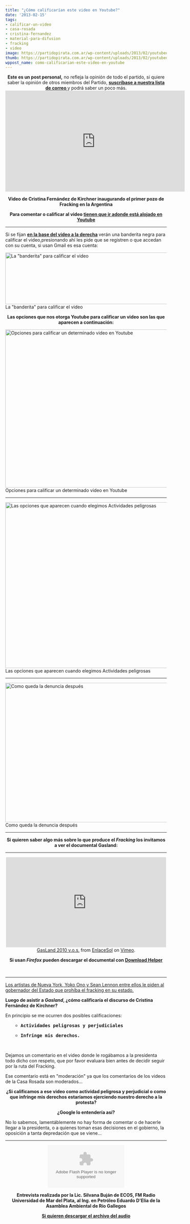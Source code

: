 ```yaml
---
title: "¿Cómo calificarían este video en Youtube?"
date: '2013-02-15'
tags:
- calificar-un-video
- casa-rosada
- cristina-fernandez
- material-para-difusion
- fracking
- video
image: https://partidopirata.com.ar/wp-content/uploads/2013/02/youtubedenuncia.png
thumb: https://partidopirata.com.ar/wp-content/uploads/2013/02/youtubedenuncia-150x150.png
wppost_name: como-calificarian-este-video-en-youtube
---
```


<center><strong>Este es un post personal,</strong> no refleja la opinión de todo el partido, si quiere saber la opinión de otros miembros del Partido, <strong><a href="http://asambleas.partidopirata.com.ar/listinfo/general" target="_blank">suscríbase a nuestra lista de correo </a></strong>y podrá saber un poco más.</center><center></center><center>
<iframe src="http://www.youtube.com/embed/xZ9U3-EQWAo" height="315" width="560" allowfullscreen="" frameborder="0"></iframe></center>
<p style="text-align: center;"><strong>Video de Cristina Fernández de Kirchner inaugurando el primer pozo de Fracking en la Argentina</strong></p>
<p style="text-align: center;"><strong>Para comentar o calificar al video <a href="http://youtu.be/xZ9U3-EQWAo" target="_blank">tienen que ir adonde está alojado en Youtube</a></strong></p>


<hr />

Si se fijan <strong><a href="http://youtu.be/xZ9U3-EQWAo" target="_blank">en la base del video a la derecha</a> </strong>verán una banderita negra para calificar el video,presionando ahí les pide que se registren o que accedan con su cuenta, si usan Gmail es esa cuenta:

<a href="https://partidopirata.com.ar/wp-content/uploads/2013/02/youtubebanderita.png"><img class="size-full wp-image-8450" alt="La &quot;banderita&quot; para calificar el video" src="https://partidopirata.com.ar/wp-content/uploads/2013/02/youtubebanderita.png" width="636" height="161" /></a> La "banderita" para calificar el video

<p style="text-align: center;"><strong>Las opciones que nos otorga Youtube para calificar un video son las que aparecen a continuación:</strong></p>


<a href="https://partidopirata.com.ar/wp-content/uploads/2013/02/youtubedenuncia.png"><img class="size-full wp-image-8449" alt="Opciones para calificar un determinado video en Youtube" src="https://partidopirata.com.ar/wp-content/uploads/2013/02/youtubedenuncia.png" width="650" height="493" /></a> Opciones para calificar un determinado video en Youtube


<hr />

<a href="https://partidopirata.com.ar/wp-content/uploads/2013/02/youtubedenuncia1.png"><img class="size-full wp-image-8456" alt="Las opciones que aparecen cuando elegimos Actividades peligrosas" src="https://partidopirata.com.ar/wp-content/uploads/2013/02/youtubedenuncia1.png" width="642" height="517" /></a> Las opciones que aparecen cuando elegimos Actividades peligrosas


<hr />

<a href="https://partidopirata.com.ar/wp-content/uploads/2013/02/youtubedenuncia2.png"><img class="size-full wp-image-8458" alt="Como queda la denuncia después" src="https://partidopirata.com.ar/wp-content/uploads/2013/02/youtubedenuncia2.png" width="621" height="435" /></a> Como queda la denuncia después


<hr />
<p style="text-align: center;"><strong>Si quieren saber algo más sobre lo que produce el <i>Fracking</i> los invitamos a ver el documental Gasland:</strong></p>


<hr />

<center>
<iframe src="http://player.vimeo.com/video/38843993" height="281" width="500" allowfullscreen="" frameborder="0"></iframe></center><center></center><center><a href="http://vimeo.com/38843993">GasLand 2010 v.o.s.</a> from <a href="http://vimeo.com/user10924301">EnlaceSol</a> on <a href="http://vimeo.com">Vimeo</a>.</center>
<p style="text-align: center;"><strong>Si usan <i>Firefox</i> pueden descargar el documental con <a href="https://addons.mozilla.org/es/firefox/addon/video-downloadhelper/" target="_blank">Download Helper</a></strong></p>
&nbsp;

<hr />

<a href="https://partidopirata.com.ar/8371/nueva-york-artistas-contra-la-fractura-hidraulica-para-terminar-los-subtitulos" target="_blank">Los artistas de Nueva York, Yoko Ono y Sean Lennon entre ellos le piden al gobernador del Estado que prohíba el fracking en su estado.</a>

<strong>Luego de asistir a <i>Gasland</i>, ¿cómo calificaría el discurso de Cristina Fernández de Kirchner?</strong>

En principio se me ocurren dos posibles calificaciones:
<ul>
<ul>
	<li>
<pre><strong>Actividades peligrosas y perjudiciales</strong></pre>
</li>
	<li>
<pre><strong>Infringe mis derechos.</strong></pre>
</li>
</ul>
</ul>
&nbsp;

Dejamos un comentario en el video donde le rogábamos a la presidenta todo dicho con respeto, que por favor evaluara bien antes de decidir seguir por la ruta del Fracking.

Ese comentario está en "moderación" ya que los comentarios de los videos de la Casa Rosada son moderados...
<p style="text-align: center;"><strong>¿Si calificamos a ese video como actividad peligrosa y perjudicial o como que infringe mis derechos estaríamos ejerciendo nuestro derecho a la protesta?</strong></p>
<p style="text-align: center;"><strong>¿Google lo entendería así?</strong></p>
No lo sabemos, lamentáblemente no hay forma de comentar o de hacerle llegar a la presidenta, o a quienes toman esas decisiones en el gobierno, la oposición a tanta depredación que se viene...

<hr />

<center>
<object id="player1791642" width="240" height="133" classid="clsid:d27cdb6e-ae6d-11cf-96b8-444553540000" codebase="http://download.macromedia.com/pub/shockwave/cabs/flash/swflash.cab#version=6,0,40,0"><param name="AllowScriptAccess" value="always" /><param name="allowFullScreen" value="true" /><param name="wmode" value="transparent" /><param name="src" value="http://www.ivoox.com/playerivoox_ee_1791642_1.html" /><param name="allowfullscreen" value="true" /><param name="allowscriptaccess" value="always" /><embed id="player1791642" width="240" height="133" type="application/x-shockwave-flash" src="http://www.ivoox.com/playerivoox_ee_1791642_1.html" AllowScriptAccess="always" allowFullScreen="true" wmode="transparent" allowfullscreen="true" allowscriptaccess="always" /></object></center>
<p style="text-align: center;"><strong>Entrevista realizada por la Lic. Silvana Buján de ECOS, FM Radio Universidad de Mar del Plata, al Ing. en Petróleo Eduardo D'Elia de la Asamblea Ambiental de Río Gallegos</strong></p>
<p style="text-align: center;"><strong><a href="http://www.ivoox.com/fracking-argentina-sus-riesgos_md_1791642_1.mp3" target="_blank">Si quieren descargar el archivo del audio</a></strong></p>

